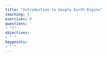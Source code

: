 ```yaml
---
title: "Introduction to Google Earth Engine"
teaching: 5
exercises: 0
questions:
- "?"
objectives:
- " "
keypoints:
- " "
---
```



